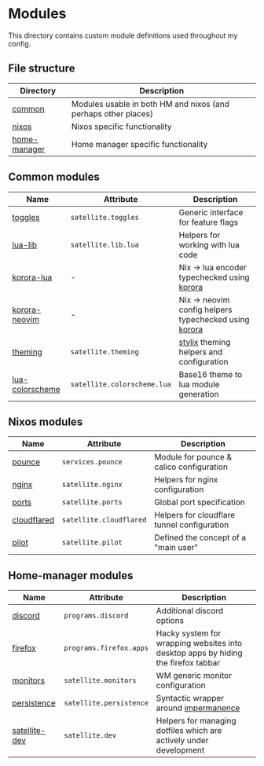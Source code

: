 # Modules

This directory contains custom module definitions used throughout my config.

## File structure

| Directory                      | Description                                                    |
| ------------------------------ | -------------------------------------------------------------- |
| [common](./common)             | Modules usable in both HM and nixos (and perhaps other places) |
| [nixos](./nixos)               | Nixos specific functionality                                   |
| [home-manager](./home-manager) | Home manager specific functionality                            |

## Common modules

| Name                                            | Attribute                   | Description                                                                                   |
| ----------------------------------------------- | --------------------------- | --------------------------------------------------------------------------------------------- |
| [toggles](./common/toggles.nix)                 | `satellite.toggles`         | Generic interface for feature flags                                                           |
| [lua-lib](./common/lua-lib.nix)                 | `satellite.lib.lua`         | Helpers for working with lua code                                                             |
| [korora-lua](./common/korora-lua.nix)           | -                           | Nix -> lua encoder typechecked using [korora](https://github.com/adisbladis/korora)           |
| [korora-neovim](./common/korora-neovim.nix)     | -                           | Nix -> neovim config helpers typechecked using [korora](https://github.com/adisbladis/korora) |
| [theming](./common/theming.nix)                 | `satellite.theming`         | [stylix](https://github.com/danth/stylix) theming helpers and configuration                   |
| [lua-colorscheme](./common/lua-colorscheme.nix) | `satellite.colorscheme.lua` | Base16 theme to lua module generation                                                         |

## Nixos modules

| Name                                   | Attribute               | Description                                 |
| -------------------------------------- | ----------------------- | ------------------------------------------- |
| [pounce](./nixos/pounce.nix)           | `services.pounce`       | Module for pounce & calico configuration    |
| [nginx](./nixos/nginx.nix)             | `satellite.nginx`       | Helpers for nginx configuration             |
| [ports](./nixos/ports.nix)             | `satellite.ports`       | Global port specification                   |
| [cloudflared](./nixos/cloudflared.nix) | `satellite.cloudflared` | Helpers for cloudflare tunnel configuration |
| [pilot](./nixos/pilot.nix)             | `satellite.pilot`       | Defined the concept of a "main user"        |

## Home-manager modules

| Name                                              | Attribute               | Description                                                                            |
| ------------------------------------------------- | ----------------------- | -------------------------------------------------------------------------------------- |
| [discord](./home-manager/discord.nix)             | `programs.discord`      | Additional discord options                                                             |
| [firefox](./home-manager/firefox)                 | `programs.firefox.apps` | Hacky system for wrapping websites into desktop apps by hiding the firefox tabbar      |
| [monitors](./home-manager/monitors.nix)           | `satellite.monitors`    | WM generic monitor configuration                                                       |
| [persistence](./home-manager/persistence.nix)     | `satellite.persistence` | Syntactic wrapper around [impermanence](https://github.com/nix-community/impermanence) |
| [satellite-dev](./home-manager/satellite-dev.nix) | `satellite.dev`         | Helpers for managing dotfiles which are actively under development                     |
